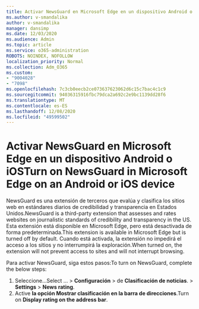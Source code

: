 ```yaml
---
title: Activar NewsGuard en Microsoft Edge en un dispositivo Android o iOS
ms.author: v-smandalika
author: v-smandalika
manager: dansimp
ms.date: 12/03/2020
ms.audience: Admin
ms.topic: article
ms.service: o365-administration
ROBOTS: NOINDEX, NOFOLLOW
localization_priority: Normal
ms.collection: Adm_O365
ms.custom:
- "9004028"
- "7098"
ms.openlocfilehash: 7c3cb0eecb2ce073637623062d6c15c7bac4c1c9
ms.sourcegitcommit: 94036315916fbc79dca2a692c2e9bc1139dd28f6
ms.translationtype: MT
ms.contentlocale: es-ES
ms.lasthandoff: 12/08/2020
ms.locfileid: "49599502"
---
```

# <a name="turn-on-newsguard-in-microsoft-edge-on-an-android-or-ios-device"></a><span data-ttu-id="abf25-102">Activar NewsGuard en Microsoft Edge en un dispositivo Android o iOS</span><span class="sxs-lookup"><span data-stu-id="abf25-102">Turn on NewsGuard in Microsoft Edge on an Android or iOS device</span></span>

<span data-ttu-id="abf25-103">NewsGuard es una extensión de terceros que evalúa y clasifica los sitios web en estándares diarios de credibilidad y transparencia en Estados Unidos.</span><span class="sxs-lookup"><span data-stu-id="abf25-103">NewsGuard is a third-party extension that assesses and rates websites on journalistic standards of credibility and transparency in the US.</span></span> <span data-ttu-id="abf25-104">Esta extensión está disponible en Microsoft Edge, pero está desactivada de forma predeterminada.</span><span class="sxs-lookup"><span data-stu-id="abf25-104">This extension is available in Microsoft Edge but is turned off by default.</span></span> <span data-ttu-id="abf25-105">Cuando está activada, la extensión no impedirá el acceso a los sitios y no interrumpirá la exploración.</span><span class="sxs-lookup"><span data-stu-id="abf25-105">When turned on, the extension will not prevent access to sites and will not interrupt browsing.</span></span>

<span data-ttu-id="abf25-106">Para activar NewsGuard, siga estos pasos:</span><span class="sxs-lookup"><span data-stu-id="abf25-106">To turn on NewsGuard, complete the below steps:</span></span>
1. <span data-ttu-id="abf25-107">Seleccione...</span><span class="sxs-lookup"><span data-stu-id="abf25-107">Select …</span></span><span data-ttu-id="abf25-108"> > **Configuración**  >  de **Clasificación de noticias**.</span><span class="sxs-lookup"><span data-stu-id="abf25-108"> > **Settings** > **News rating**.</span></span>
2. <span data-ttu-id="abf25-109">Active **la opción Mostrar clasificación en la barra de direcciones**.</span><span class="sxs-lookup"><span data-stu-id="abf25-109">Turn on **Display rating on the address bar**.</span></span>